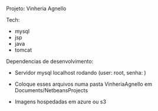 Projeto: Vinheria Agnello

Tech:

- mysql
- jsp
- java
- tomcat

Dependencias de desenvolvimento:

- Servidor mysql localhost rodando (user: root, senha: )
- Coloque esses arquivos numa pasta VinheriaAgnello em Documents/NetbeansProjects

- Imagens hospedadas em azure ou s3